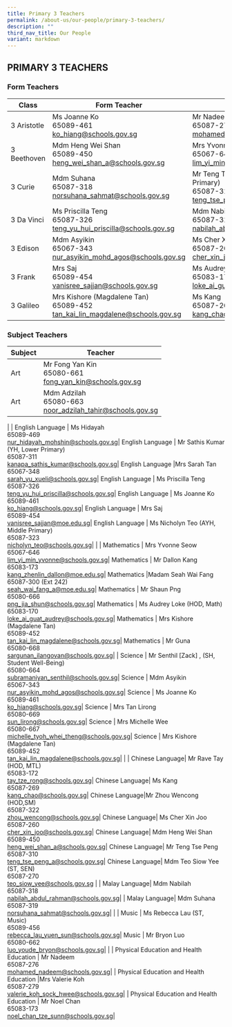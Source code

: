 ```yaml
---
title: Primary 3 Teachers
permalink: /about-us/our-people/primary-3-teachers/
description: ""
third_nav_title: Our People
variant: markdown
---
```

## PRIMARY 3 TEACHERS

### Form Teachers

| Class | Form Teacher | Form Teacher |
|---|---|---|
| 3 Aristotle |Ms Joanne Ko<br>65089-461<br>[ko\_hiang@schools.gov.sg](mailto:ko\_hiang@schools.gov.sg) | Mr Nadeem<br>65087-276<br>[mohamed\_nadeem@schools.gov.sg](mailto:mohamed\_nadeem@schools.gov.sg) |
 3 Beethoven | Mdm Heng Wei Shan<br>65089-450<br>[heng\_wei\_shan\_a@schools.gov.sg](mailto:heng\_wei\_shan\_a@schools.gov.sg) | Mrs Yvonne Seow<br>65067-646<br>[lim\_yi\_min\_yvonne@schools.gov.sg](mailto:lim\_yi\_min\_yvonne@schools.gov.sg)
| 3 Curie |Mdm Suhana<br>65087-318<br>[norsuhana\_sahmat@schools.gov.sg](mailto:norsuhana\_sahmat@schools.gov.sg) | Mr Teng Tse Peng (YH, Middle Primary)<br>65087-310<br>[teng\_tse\_peng\_a@schools.gov.sg](mailto:teng\_tse\_peng\_a@schools.gov.sg) |
| 3 Da Vinci | Ms Priscilla Teng<br>65087-326<br>[teng\_yu\_hui\_priscilla@schools.gov.sg](mailto:teng\_yu\_hui\_priscilla@schools.gov.sg) |Mdm Nabilah<br>65087-319<br>[nabilah\_abdul\_rahman@schools.gov.sg](mailto:nabilah\_abdul\_rahman@schools.gov.sg) |
| 3 Edison |Mdm Asyikin<br>65067-343<br>[nur\_asyikin\_mohd\_agos@schools.gov.sg](mailto:nur\_asyikin\_mohd\_agos@schools.gov.sg) | Ms Cher Xin Joo<br>65087-260<br>[cher\_xin\_joo@schools.gov.sg](mailto:cher\_xin\_joo@schools.gov.sg) |
| 3 Frank | Mrs Saj<br>65089-454<br>[vanisree\_sajjan@schools.gov.sg](mailto:vanisree\_sajjan@schools.gov.sg) | Ms Audrey Loke (HOD, Math)<br>65083-170<br>[loke\_ai\_guat\_audrey@schools.gov.sg](mailto:loke\_ai\_guat\_audrey@schools.gov.sg) |
| 3 Galileo | Mrs Kishore (Magdalene Tan)<br>65089-452<br>[tan\_kai\_lin\_magdalene@schools.gov.sg](mailto:tan\_kai\_lin\_magdalene@schools.gov.sg) |Ms Kang<br>65087-269<br>[kang\_chao@schools.gov.sg](mailto:kang\_chao@schools.gov.sg) |

### Subject Teachers

| Subject | Teacher |
|---|---|
| Art | Mr Fong Yan Kin<br>65080-661<br>[fong_yan_kin@schools.gov.sg](mailto:fong_yan_kin@schools.gov.sg)|
| Art | Mdm Adzilah<br>65080-663<br>[noor\_adzilah\_tahir@schools.gov.sg](mailto:noor\_adzilah\_tahir@schools.gov.sg)|
|
| English Language | Ms Hidayah<br>65089-469<br>[nur\_hidayah\_mohshin@schools.gov.sg](mailto:nur\_hidayah\_mohshin@schools.gov.sg)|
English Language | Mr Sathis Kumar (YH, Lower Primary)<br>65087-311<br>[kanapa\_sathis\_kumar@schools.gov.sg](mailto:kanapa\_sathis\_kumar@schools.gov.sg)|
English Language |Mrs Sarah Tan<br>65067-348<br>[sarah\_yu\_xueli@schools.gov.sg](mailto:sarah\_yu\_xueli@schools.gov.sg)|
English Language | Ms Priscilla Teng<br>65087-326<br>[teng\_yu\_hui\_priscilla@schools.gov.sg](mailto:teng\_yu\_hui\_priscilla@schools.gov.sg)|
English Language | Ms Joanne Ko<br>65089-461<br>[ko\_hiang@schools.gov.sg](mailto:ko\_hiang@schools.gov.sg)|
English Language | Mrs Saj<br>65089-454<br>[vanisree\_sajjan@moe.edu.sg](mailto:vanisree\_sajjan@moe.edu.sg)|
English Language | Ms Nicholyn Teo (AYH, Middle Primary)<br>65087-323<br>[nicholyn_teo@schools.gov.sg](mailto:nicholyn_teo@schools.gov.sg)|
|
| Mathematics | Mrs Yvonne Seow<br>65067-646<br>[lim\_yi\_min\_yvonne@schools.gov.sg](mailto:lim\_yi\_min\_yvonne@schools.gov.sg)|
Mathematics | Mr Dallon Kang<br>65083-173<br>[kang\_zhenlin\_dallon@moe.edu.sg](mailto:kang\_zhenlin\_dallon@moe.edu.sg)|
Mathematics |Madam Seah Wai Fang<br>65087-300 (Ext 242)<br>[seah\_wai\_fang\_a@moe.edu.sg](mailto:seah\_wai\_fang\_a@moe.edu.sg)|
Mathematics | Mr Shaun Png<br>65080-666<br>[png\_jia\_shun@schools.gov.sg](mailto:png\_jia\_shun@schools.gov.sg)|
Mathematics | Ms Audrey Loke (HOD, Math)<br>65083-170<br>[loke\_ai\_guat\_audrey@schools.gov.sg](mailto:loke\_ai\_guat\_audrey@schools.gov.sg)|
Mathematics | Mrs Kishore (Magdalene Tan)<br>65089-452<br>[tan\_kai\_lin\_magdalene@schools.gov.sg](mailto:tan\_kai\_lin\_magdalene@schools.gov.sg)|
Mathematics | Mr Guna<br>65080-668<br>[sargunan\_ilangovan@schools.gov.sg](mailto:sargunan\_ilangovan@schools.gov.sg)|
|
Science | Mr Senthil [Zack] , (SH, Student Well-Being)<br>65080-664<br>[subramaniyan\_senthil@schools.gov.sg](mailto:subramaniyan\_senthil@schools.gov.sg)|
Science | Mdm Asyikin<br>65067-343<br>[nur\_asyikin\_mohd\_agos@schools.gov.sg](mailto:nur\_asyikin\_mohd\_agos@schools.gov.sg)|
Science | Ms Joanne Ko <br>65089-461<br>[ko\_hiang@schools.gov.sg](mailto:ko\_hiang@schools.gov.sg)|
Science | Mrs Tan Lirong <br>65080-669<br>[sun\_lirong@schools.gov.sg](mailto:sun\_lirong@schools.gov.sg)|
Science | Mrs Michelle Wee <br>65080-667<br>[michelle\_tyoh\_whei\_theng@schools.gov.sg](mailto:michelle\_tyoh\_whei\_theng@schools.gov.sg)|
Science | Mrs Kishore (Magdalene Tan)<br>65089-452<br>[tan\_kai\_lin\_magdalene@schools.gov.sg](mailto:tan\_kai\_lin\_magdalene@schools.gov.sg)|
|
| Chinese Language| Mr Rave Tay (HOD, MTL)<br>65083-172<br>[tay\_tze\_rong@schools.gov.sg](mailto:tay\_tze\_rong@schools.gov.sg)|
Chinese Language| Ms Kang<br>65087-269<br>[kang\_chao@schools.gov.sg](mailto:kang\_chao@schools.gov.sg)|
Chinese Language|Mr Zhou Wencong (HOD,SM)<br>65087-322<br>[zhou\_wencong@schools.gov.sg](mailto:zhou\_wencong@schools.gov.sg)|
Chinese Language| Ms Cher Xin Joo<br>65087-260<br>[cher\_xin\_joo@schools.gov.sg](mailto:schools.gov.sg)|
Chinese Language| Mdm Heng Wei Shan<br>65089-450<br>[heng\_wei\_shan\_a@schools.gov.sg](mailto:heng\_wei\_shan\_a@schools.gov.sg)|
Chinese Language| Mr Teng Tse Peng<br>65087-310<br>[teng\_tse\_peng\_a@schools.gov.sg](mailto:teng\_tse\_peng\_a@schools.gov.sg)|
Chinese Language| Mdm Teo Siow Yee (ST, SEN)<br>65087-270<br>[teo\_siow\_yee@schools.gov.sg](mailto:teo\_siow\_yee@schools.gov.sg)
|
| Malay Language| Mdm Nabilah<br>65087-318<br>[nabilah\_abdul\_rahman@schools.gov.sg](mailto:nabilah\_abdul\_rahman@schools.gov.sg)|
| Malay Language| Mdm Suhana<br>65087-319<br>[norsuhana\_sahmat@schools.gov.sg](mailto:norsuhana\_sahmat@schools.gov.sg)|
|
| Music | Ms Rebecca Lau (ST, Music)<br>65089-456<br>[rebecca\_lau\_yuen\_sun@schools.gov.sg](mailto:rebecca\_lau\_yuen\_sun@schools.gov.sg)|
Music | Mr Bryon Luo<br>65080-662<br>[luo\_youde\_bryon@schools.gov.sg](mailto:luo\_youde\_bryon@schools.gov.sg)|
|
| Physical Education and Health Education | Mr Nadeem<br>65087-276 <br>[mohamed\_nadeem@schools.gov.sg](mailto:mohamed\_nadeem@schools.gov.sg)|
| Physical Education and Health Education |Mrs Valerie Koh<br>65087-279<br>[valerie\_koh\_sock\_hwee@schools.gov.sg](mailto:valerie\_koh\_sock\_hwee@schools.gov.sg)|
| Physical Education and Health Education | Mr Noel Chan<br>65083-173<br>[noel\_chan\_tze\_sunn@schools.gov.sg](mailto:noel\_chan\_tze\_sunn@schools.gov.sg)|